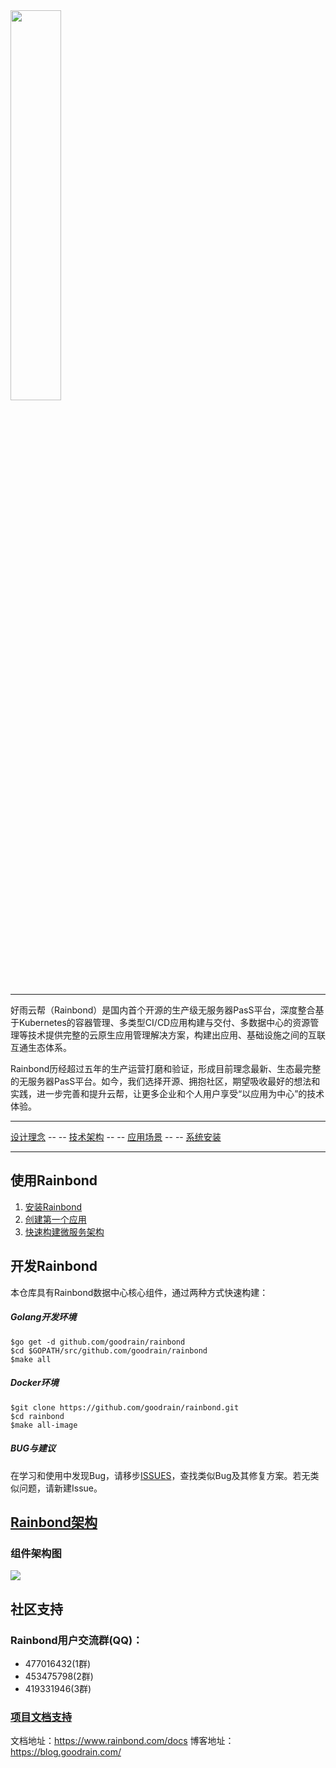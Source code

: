 
<img src="https://github.com/goodrain/rainbond/blob/master/docs/rainbond_logo.png" width="40%">

----
好雨云帮（Rainbond）是国内首个开源的生产级无服务器PasS平台，深度整合基于Kubernetes的容器管理、多类型CI/CD应用构建与交付、多数据中心的资源管理等技术提供完整的云原生应用管理解决方案，构建出应用、基础设施之间的互联互通生态体系。

Rainbond历经超过五年的生产运营打磨和验证，形成目前理念最新、生态最完整的无服务器PasS平台。如今，我们选择开源、拥抱社区，期望吸收最好的想法和实践，进一步完善和提升云帮，让更多企业和个人用户享受“以应用为中心”的技术体验。

----
[设计理念](http://www.rainbond.com/docs/stable/getting-started/design-concept.html) -- -- [技术架构](http://www.rainbond.com/docs/stable/getting-started/architecture.html) -- -- [应用场景](getting-started/scenario-microservice.html) -- -- [系统安装](http://www.rainbond.com/docs/stable/getting-started/pre-install.html)

----
## 使用Rainbond

1. [安装Rainbond](http://www.rainbond.com/docs/stable/getting-started/pre-install.html)
2. [创建第一个应用](http://www.rainbond.com/docs/stable/user-app-docs/addapp/addapp-code.html)
3. [快速构建微服务架构](http://www.rainbond.com/docs/stable/user-app-docs/addapp/addapp-cloud_framework.html)

## 开发Rainbond

本仓库具有Rainbond数据中心核心组件，通过两种方式快速构建：

##### Golang开发环境

```
$go get -d github.com/goodrain/rainbond
$cd $GOPATH/src/github.com/goodrain/rainbond
$make all
```
##### Docker环境

```
$git clone https://github.com/goodrain/rainbond.git
$cd rainbond
$make all-image
```
##### BUG与建议

在学习和使用中发现Bug，请移步[ISSUES](https://github.com/goodrain/rainbond/issues)，查找类似Bug及其修复方案。若无类似问题，请新建Issue。

## [Rainbond架构](http://www.rainbond.com/docs/stable/getting-started/architecture.html)

### 组件架构图 

<img src="https://github.com/goodrain/rainbond/blob/master/docs/rainbond_architecture.png" href="http://www.rainbond.com/docs/stable/getting-started/architecture.html">

## 社区支持

### Rainbond用户交流群(QQ)：

- 477016432(1群)  
- 453475798(2群)  
- 419331946(3群)

### [项目文档支持](http://www.rainbond.com/docs/stable/)       
文档地址：https://www.rainbond.com/docs
博客地址：https://blog.goodrain.com/

